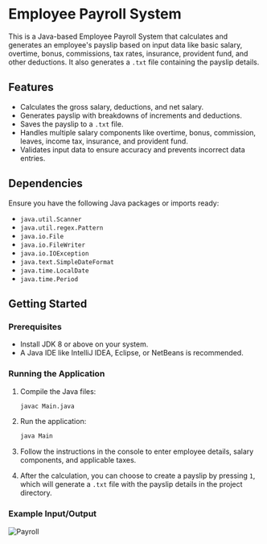 # Employee Payroll System

This is a Java-based Employee Payroll System that calculates and generates an employee's payslip based on input data like basic salary, overtime, bonus, commissions, tax rates, insurance, provident fund, and other deductions. It also generates a `.txt` file containing the payslip details.

## Features

- Calculates the gross salary, deductions, and net salary.
- Generates payslip with breakdowns of increments and deductions.
- Saves the payslip to a `.txt` file.
- Handles multiple salary components like overtime, bonus, commission, leaves, income tax, insurance, and provident fund.
- Validates input data to ensure accuracy and prevents incorrect data entries.

## Dependencies

Ensure you have the following Java packages or imports ready:

- `java.util.Scanner`
- `java.util.regex.Pattern`
- `java.io.File`
- `java.io.FileWriter`
- `java.io.IOException`
- `java.text.SimpleDateFormat`
- `java.time.LocalDate`
- `java.time.Period`

## Getting Started

### Prerequisites

- Install JDK 8 or above on your system.
- A Java IDE like IntelliJ IDEA, Eclipse, or NetBeans is recommended.

### Running the Application

1. Compile the Java files:
    ```bash
    javac Main.java
    ```

2. Run the application:
    ```bash
    java Main
    ```

3. Follow the instructions in the console to enter employee details, salary components, and applicable taxes.

4. After the calculation, you can choose to create a payslip by pressing `1`, which will generate a `.txt` file with the payslip details in the project directory.

### Example Input/Output
![Payroll](https://github.com/user-attachments/assets/9fd44a21-aba9-4f3a-8e18-5db80865c2bd)
